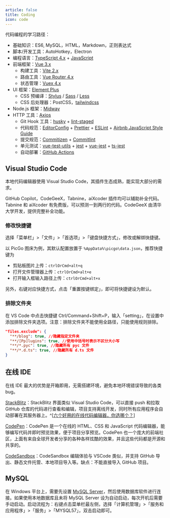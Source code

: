 ```yaml
---
article: false
title: Coding
icon: code
---
```


代码编程的学习路径：

- 基础知识：ES6, MySQL，HTML，Markdown，正则表达式
- 脚本/开发工具：AutoHotkey，Electron
- 编程语言：[TypeScript 4.x](https://www.typescriptlang.org/zh/) + [JavaScript](https://www.javascript.com/)
- 前端框架：[Vue 3.x](https://cn.vuejs.org/)
  - 构建工具：[Vite 2.x](https://cn.vitejs.dev/)
  - 路由工具：[Vue Router 4.x](https://router.vuejs.org/zh/index.html)
  - 状态管理：[Vuex 4.x](https://next.vuex.vuejs.org/)
- UI 框架：[Element Plus](https://element-plus.gitee.io/zh-CN/guide/quickstart.html)
  - CSS 预编译：[Stylus](https://stylus-lang.com/) / [Sass](https://sass.bootcss.com/documentation) / [Less](http://lesscss.cn/)
  - CSS 后处理器：PostCSS，[tailwindcss](https://www.tailwindcss.cn/docs)
- Node.js 框架：[Midway](https://www.midwayjs.org/docs/intro)
- HTTP 工具：[Axios](https://axios-http.com/)
  - Git Hook 工具：[husky](https://typicode.github.io/husky/#/) + [lint-staged](https://github.com/okonet/lint-staged)
  - 代码规范：[EditorConfig](http://editorconfig.org) + [Prettier](https://prettier.io/) + [ESLint](https://eslint.org/) + [Airbnb JavaScript Style Guide](https://github.com/airbnb/javascript#translation)
  - 提交规范：[Commitizen](http://commitizen.github.io/cz-cli/) + [Commitlint](https://commitlint.js.org/#/)
  - 单元测试：[vue-test-utils](https://next.vue-test-utils.vuejs.org/) + [jest](https://jestjs.io/) + [vue-jest](https://github.com/vuejs/vue-jest) + [ts-jest](https://kulshekhar.github.io/ts-jest/)
  - 自动部署：[GitHub Actions](https://docs.github.com/cn/actions/learn-github-actions)

## Visual Studio Code

本地代码编辑器使用 Visual Studio Code，其插件生态成熟，能实现大部分的需求。

GitHub Copilot，CodeGeeX，Tabnine，aiXcoder 插件均可以辅助补全代码。Tabnine 和 aiXcoder 有免费版，可以预测一到两行的代码。CodeGeeX 由清华大学开发，提供完整补全功能。

### 修改快捷键

选择「菜单栏」>「文件」>「首选项」>「键盘快捷方式」，修改或解绑快捷键。

以 PicGo 图床为例，其默认配置放置于 `%AppData%\picgo\data.json`，推荐快捷键为

- 剪贴板图片上传：`ctrlOrCmd+alt+q`
- 打开文件管理器上传：`ctrlOrCmd+alt+e`
- 打开输入框输入路径上传：`ctrlOrCmd+alt+x`

另外，右键对应快捷方式，点击「重置按键绑定」，即可将快捷键设为默认。

### 排除文件夹

在 VS Code 中点击快捷键 Ctrl/Command+Shift+P，输入「setting」，在设置中添加排除文件夹选项。注意：排除文件夹不能使用全路径，只能使用规则排除。

```json
"files.exclude": {
  "**/blog": true, //隐藏指定文件夹
  "**/[Pp]lugins": true, //使用中括号时表示不区分大小写
  "**/*.pyc": true, //隐藏所有 pyc 文件
  "**/*.d.ts": true, //隐藏所有 d.ts 文件
}
```

## 在线 IDE

在线 IDE 最大的优势是开箱即用，无需搭建环境，避免本地环境错误导致的各类 bug。

[StackBlitz](https://stackblitz.com/)：StackBlitz 界面类似 Visual Studio Code，可以直接 push 和拉取 GitHub 仓库的代码进行查看和编辑，项目支持离线开发，同时所有应用程序会自动部署在其服务器上。^[[六个好用的在线代码编辑器，你选哪个？](https://www.51cto.com/article/718302.html)]

[CodePen](https://codepen.io/pen/)：CodePen 是一个在线的 HTML、CSS 和 JavaScript 代码编辑器，能够编写代码并即时预览效果，便于项目分享预览。CodePen 也一个庞大的前端社区，上面有来自全球开发者分享的各种各样炫酷的效果，并且这些代码都是开源和共享的。

[CodeSandbox](https://codesandbox.io/s/)：CodeSandbox 编辑体验与 VSCode 类似，并支持 GitHub 导出、静态文件托管、本地项目导入等。缺点：不能直接导入 GitHub 项目。

## MySQL

在 Windows 平台上，需要先设置 [MySQL Server](https://downloads.mysql.com/archives/installer/)，然后使用数据库软件进行连接。如果使用本地数据库且未将 MySQL Server 设为自动启动，每次开机后需要手动启动。启动流程为：右键点击菜单栏最左侧，选择「计算机管理」>「服务和应用程序」>「服务」>「MYSQL57」，双击启动即可。
